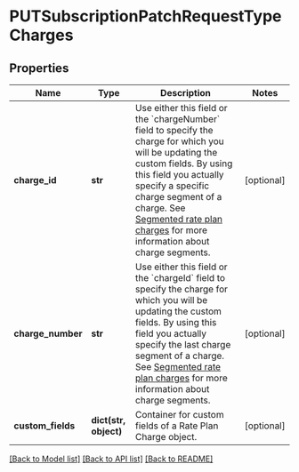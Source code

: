 # PUTSubscriptionPatchRequestTypeCharges

## Properties
Name | Type | Description | Notes
------------ | ------------- | ------------- | -------------
**charge_id** | **str** | Use either this field or the &#x60;chargeNumber&#x60; field to specify the charge for which you will be updating the custom fields. By using this field you actually specify a specific charge segment of a charge. See [Segmented rate plan charges](https://knowledgecenter.zuora.com/Central_Platform/API/G_SOAP_API/E1_SOAP_API_Object_Reference/RatePlanCharge#Segmented_rate_plan_charges) for more information about charge segments.  | [optional] 
**charge_number** | **str** | Use either this field or the &#x60;chargeId&#x60; field to specify the charge for which you will be updating the custom fields. By using this field you actually specify the last charge segment of a charge. See [Segmented rate plan charges](https://knowledgecenter.zuora.com/Central_Platform/API/G_SOAP_API/E1_SOAP_API_Object_Reference/RatePlanCharge#Segmented_rate_plan_charges) for more information about charge segments.  | [optional] 
**custom_fields** | **dict(str, object)** | Container for custom fields of a Rate Plan Charge object.  | [optional] 

[[Back to Model list]](../README.md#documentation-for-models) [[Back to API list]](../README.md#documentation-for-api-endpoints) [[Back to README]](../README.md)


